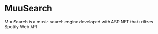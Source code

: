 # MuuSearch

MuuSearch is a music search engine developed with ASP.NET that utilizes Spotify Web API

